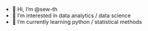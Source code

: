 - 👋 Hi, I’m @sew-th
- 👀 I’m interested in data analytics / data science
- 🌱 I’m currently learning python / statistical methods


<!---
sew-th/sew-th is a ✨ special ✨ repository because its `README.md` (this file) appears on your GitHub profile.
You can click the Preview link to take a look at your changes.
--->
